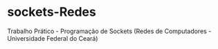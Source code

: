 # sockets-Redes
Trabalho Prático - Programação de Sockets (Redes de Computadores - Universidade Federal do Ceará)
